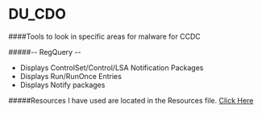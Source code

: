 # DU_CDO
####Tools to look in specific areas for malware for CCDC

#####-- RegQuery --
* Displays ControlSet/Control/LSA Notification Packages
* Displays Run/RunOnce Entries
* Displays Notify packages

#####Resources I have used are located in the Resources file. [Click Here](/Resources)
